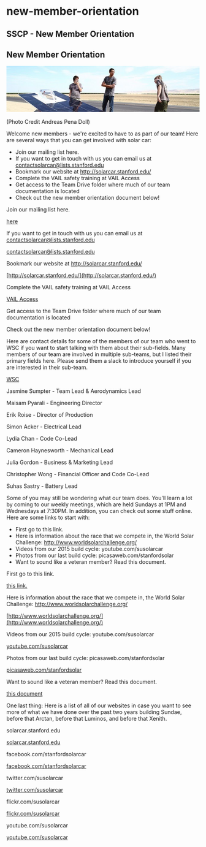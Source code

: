 # new-member-orientation

## SSCP - New Member Orientation

## New Member Orientation

![](../../../assets/image_e78a7b4da2.jpg)

(Photo Credit Andreas Pena Doll)

Welcome new members - we're excited to have to as part of our team! Here are several ways that you can get involved with solar car:

* Join our mailing list here.&#x20;
* If you want to get in touch with us you can email us at contactsolarcar@lists.stanford.edu
* Bookmark our website at http://solarcar.stanford.edu/
* Complete the VAIL safety training at VAIL Access
* Get access to the Team Drive folder where much of our team documentation is located
* Check out the new member orientation document below!

Join our mailing list here.&#x20;

[here](https://mailman.stanford.edu/mailman/listinfo/solarpower)

If you want to get in touch with us you can email us at contactsolarcar@lists.stanford.edu

[contactsolarcar@lists.stanford.edu](mailto:contactsolarcar@lists.stanford.edu)

Bookmark our website at http://solarcar.stanford.edu/

[http://solarcar.stanford.edu/](http://solarcar.stanford.edu/)

Complete the VAIL safety training at VAIL Access

[VAIL Access](../../../../stanford.edu/testduplicationsscp/home/new-member-orientation/vail-access/)

Get access to the Team Drive folder where much of our team documentation is located

Check out the new member orientation document below!

Here are contact details for some of the members of our team who went to WSC if you want to start talking with them about their sub-fields. Many members of our team are involved in multiple sub-teams, but I listed their primary fields here. Please send them a slack to introduce yourself if you are interested in their sub-team.

[WSC](https://en.wikipedia.org/wiki/World_Solar_Challenge)

Jasmine Sumpter  - Team Lead & Aerodynamics Lead

Maisam Pyarali  - Engineering Director

Erik Roise - Director of Production

Simon Acker - Electrical Lead

Lydia Chan  - Code Co-Lead

Cameron Haynesworth  - Mechanical Lead

Julia Gordon  - Business & Marketing Lead

Christopher Wong - Financial Officer and Code Co-Lead

Suhas Sastry - Battery Lead

Some of you may still be wondering what our team does. You'll learn a lot by coming to our weekly meetings, which are held Sundays at 1PM and Wednesdays at 7:30PM. In addition, you can check out some stuff online. Here are some links to start with:

* First go to this link.
* Here is information about the race that we compete in, the World Solar Challenge: http://www.worldsolarchallenge.org/
* Videos from our 2015 build cycle: youtube.com/susolarcar
* Photos from our last build cycle: picasaweb.com/stanfordsolar
* Want to sound like a veteran member? Read this document. &#x20;

First go to this link.

[this link.](http://www.youtube.com/watch?v=JYWnNLxk-Ds)

Here is information about the race that we compete in, the World Solar Challenge: http://www.worldsolarchallenge.org/

[http://www.worldsolarchallenge.org/](http://www.worldsolarchallenge.org/)

Videos from our 2015 build cycle: youtube.com/susolarcar

[youtube.com/susolarcar](http://www.youtube.com/susolarcar)

Photos from our last build cycle: picasaweb.com/stanfordsolar

[picasaweb.com/stanfordsolar](http://picasaweb.com/stanfordsolar)

Want to sound like a veteran member? Read this document. &#x20;

[this document](http://www.worldsolarchallenge.org/files/1504_2017_bwsc_regulations_final_release_version_11.pdf)

One last thing: Here is a list of all of our websites in case you want to see more of what we have done over the past two years building Sundae, before that Arctan, before that Luminos, and before that Xenith.

&#x20;

solarcar.stanford.edu

[solarcar.stanford.edu](http://solarcar.stanford.edu/)

facebook.com/stanfordsolarcar

[facebook.com/stanfordsolarcar](http://facebook.com/stanfordsolarcar)

twitter.com/susolarcar

[twitter.com/susolarcar](http://twitter.com/susolarcar)

flickr.com/susolarcar

[flickr.com/susolarcar](http://flickr.com/susolarcar)

youtube.com/susolarcar

[youtube.com/susolarcar](http://youtube.com/susolarcar)
